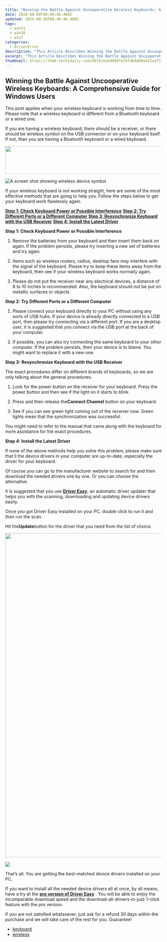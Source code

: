 ```yaml
---
title: "Winning the Battle Against Uncooperative Wireless Keyboards: A Comprehensive Guide for Windows Users"
date: 2024-08-09T08:49:46.460Z
updated: 2024-08-10T08:49:46.460Z
tags:
  - win11
  - win10
  - win7
categories:
  - DriverError
description: "This Article Describes Winning the Battle Against Uncooperative Wireless Keyboards: A Comprehensive Guide for Windows Users"
excerpt: "This Article Describes Winning the Battle Against Uncooperative Wireless Keyboards: A Comprehensive Guide for Windows Users"
thumbnail: https://thmb.techidaily.com/b815cea54066fecbfdb8d09a425aaf17a53c85016a043f7f7cbe8c68c234f33d.png
---
```


## Winning the Battle Against Uncooperative Wireless Keyboards: A Comprehensive Guide for Windows Users

This post applies when your wireless keyboard is working from time to time. Please note that a wireless keyboard is different from a Bluetooth keyboard or a wired one.
  
If you are having a wireless keyboard, there should be a receiver, or there should be wireless symbol on the USB connector or on your keyboard itself. If not, then you are having a Bluetooth keyboard or a wired keyboard.
  
<!-- affiliate ads begin -->
<a href="https://arkmc.pxf.io/c/5597632/427477/5172" target="_top" id="427477"><img src="//a.impactradius-go.com/display-ad/5172-427477" border="0" alt="" width="728" height="90"/></a><img height="0" width="0" src="https://arkmc.pxf.io/i/5597632/427477/5172" style="position:absolute;visibility:hidden;" border="0" />
<!-- affiliate ads end -->
![A screen shot showing wireless device symbol](https://support.microsoft.com/library/images/support/kbgraphics/public/en-us/838398_plug_symbol.jpg)

If your wireless keyboard is not working straight, here are some of the most effective methods that are going to help you. Follow the steps below to get your keyboard work flawlessly again.
  
**[Step 1: Check Keyboard Power or Possible Interference](https://bluettiit.sjv.io/xkwq91)**
[**Step 2: Try Different Ports or a Different Computer**](https://thefitville.pxf.io/qyo4yy)
[**Step 3: Resynchronize Keyboard with the USB Receiver**](https://vapordna.pxf.io/vnbxna)
[**Step 4: Install the Latest Driver**](https://bluettius.sjv.io/dkpnv2)
  
 **Step 1: Check Keyboard Power or Possible Interference**
  
 1) Remove the batteries from your keyboard and then insert them back on again. If the problem persists, please try inserting a new set of batteries and try again.
  
 2) Items such as wireless routers, radios, desktop fans may interfere with the signal of the keyboard. Please try to keep these items away from the keyboard, then see if your wireless keyboard works normally again.
  
 3) Please do not put the receiver near any electrical devices, a distance of 8 to 10 inches is recommended. Also, the keyboard should not be put on metallic surfaces or objects.
  
 **Step 2: Try Different Ports or a Different Computer**
  
 1) Please connect your keyboard directly to your PC without using any sorts of USB hubs. If your device is already directly connected to a USB port, then please try connecting via a different port. If you are a desktop user, it is suggested that you connect via the USB port at the back of your computer.
  
 2) If possible, you can also try connecting the same keyboard to your other computer. If the problem persists, then your device is to blame. You might want to replace it with a new one.
  
 **Step 3:** **Resynchronize Keyboard with the USB Receiver**
  
 The exact procedures differ on different brands of keyboards, so we are only talking about the general procedures.
  
 1) Look for the power button on the receiver for your keyboard. Press the power button and then see if the light on it starts to blink.
  
 2) Press and then release the**Connect Channel** button on your keyboard.
  
 3) See if you can see green light coming out of the receiver now. Green lights mean that the synchronization was successful.
  
 You might need to refer to the manual that came along with the keyboard for more assistance for the exact procedures.
  
 **Step 4: Install the Latest Driver**
  
If none of the above methods help you solve this problem, please make sure that ll the device drivers in your computer are up-to-date, especially the driver for your keyboard.
  
Of course you can go to the manufacturer website to search for and then download the needed drivers one by one. Or you can choose the alternative.
  
It is suggested that you use [**Driver Easy**](https://tools.techidaily.com/drivereasy/download/), an automatic driver updater that helps you with the scanning, downloading and updating device drivers easily.
  
Once you got Driver Easy installed on your PC, double click to run it and then run the scan.
  
Hit the**Update**button for the driver that you need from the list of choice.

<!-- affiliate ads begin -->
<a href="https://tokenmetrics.sjv.io/c/5597632/1864921/20702" target="_top" id="1864921"><img src="//a.impactradius-go.com/display-ad/20702-1864921" border="0" alt="" width="1251" height="1042"/></a>
<!-- affiliate ads end -->
![](https://images.drivereasy.com/wp-content/uploads/2017/03/img_58dcc77caeb1c.jpg)
  
 That’s all. You are getting the best-matched device drivers installed on your PC.
  
 If you want to install all the needed device drivers all at once, by all means, have a try at the [**pro version of Driver Easy**](https://tools.techidaily.com/drivereasy/download/) . You will be able to enjoy the incomparable download speed and the download-all-drivers-in-just-1-click feature with the pro version.
  
 If you are not satisfied whatsoever, just ask for a refund 30 days within the purchase and we will take care of the rest for you. Guarantee!

* [keyboard](https://bellelily.pxf.io/m5azgm)
* [wireless](https://tools.techidaily.com/drivereasy/download/)

<ins class="adsbygoogle"
     style="display:block"
     data-ad-format="autorelaxed"
     data-ad-client="ca-pub-7571918770474297"
     data-ad-slot="1223367746"></ins>



<ins class="adsbygoogle"
     style="display:block"
     data-ad-client="ca-pub-7571918770474297"
     data-ad-slot="8358498916"
     data-ad-format="auto"
     data-full-width-responsive="true"></ins>


